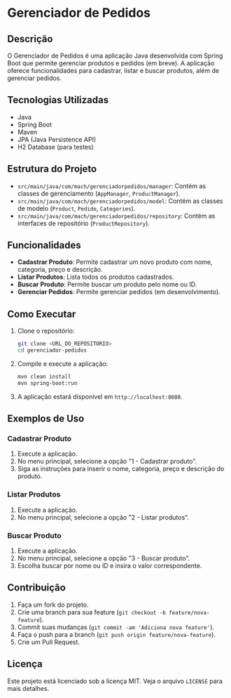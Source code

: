 # Gerenciador de Pedidos

## Descrição
O Gerenciador de Pedidos é uma aplicação Java desenvolvida com Spring Boot que permite gerenciar produtos e pedidos (em breve). A aplicação oferece funcionalidades para cadastrar, listar e buscar produtos, além de gerenciar pedidos.

## Tecnologias Utilizadas
- Java
- Spring Boot
- Maven
- JPA (Java Persistence API)
- H2 Database (para testes)

## Estrutura do Projeto
- `src/main/java/com/mach/gerenciadorpedidos/manager`: Contém as classes de gerenciamento (`AppManager`, `ProductManager`).
- `src/main/java/com/mach/gerenciadorpedidos/model`: Contém as classes de modelo (`Product`, `Pedido`, `Categories`).
- `src/main/java/com/mach/gerenciadorpedidos/repository`: Contém as interfaces de repositório (`ProductRepository`).

## Funcionalidades
- **Cadastrar Produto**: Permite cadastrar um novo produto com nome, categoria, preço e descrição.
- **Listar Produtos**: Lista todos os produtos cadastrados.
- **Buscar Produto**: Permite buscar um produto pelo nome ou ID.
- **Gerenciar Pedidos**: Permite gerenciar pedidos (em desenvolvimento).

## Como Executar
1. Clone o repositório:
    ```sh
    git clone <URL_DO_REPOSITORIO>
    cd gerenciador-pedidos
    ```

2. Compile e execute a aplicação:
    ```sh
    mvn clean install
    mvn spring-boot:run
    ```

3. A aplicação estará disponível em `http://localhost:8080`.

## Exemplos de Uso
### Cadastrar Produto
1. Execute a aplicação.
2. No menu principal, selecione a opção "1 - Cadastrar produto".
3. Siga as instruções para inserir o nome, categoria, preço e descrição do produto.

### Listar Produtos
1. Execute a aplicação.
2. No menu principal, selecione a opção "2 - Listar produtos".

### Buscar Produto
1. Execute a aplicação.
2. No menu principal, selecione a opção "3 - Buscar produto".
3. Escolha buscar por nome ou ID e insira o valor correspondente.

## Contribuição
1. Faça um fork do projeto.
2. Crie uma branch para sua feature (`git checkout -b feature/nova-feature`).
3. Commit suas mudanças (`git commit -am 'Adiciona nova feature'`).
4. Faça o push para a branch (`git push origin feature/nova-feature`).
5. Crie um Pull Request.

## Licença
Este projeto está licenciado sob a licença MIT. Veja o arquivo `LICENSE` para mais detalhes.